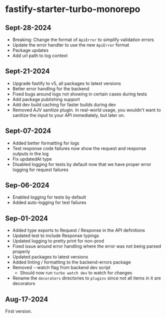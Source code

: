 # fastify-starter-turbo-monorepo

## Sept-28-2024

- Breaking: Change the format of `ApiError` to simplify validation errors
- Update the error handler to use the new `ApiError` format
- Package updates
- Add url path to log context

## Sept-21-2024

- Upgrade fastify to v5, all packages to latest versions
- Better error handling for the backend
- Fixed bugs around logs not showing in certain cases during tests
- Add package publishing support
- Add dev build caching for faster builds during dev
- Removed AJV sanitize plugin. In real-world usage, you wouldn't want to sanitize the input to your API immediately, but later on.

## Sept-07-2024

- Added better formatting for logs
- Test response code failures now show the request and response outputs in the log
- Fix updatedAt type
- Disabled logging for tests by default now that we have proper error logging for request failures

## Sep-06-2024

- Enabled logging for tests by default
- Added auto-logging for test failures

## Sep-01-2024

- Added type exports to Request / Response in the API definitions
- Updated test to include Response typings
- Updated logging to pretty print for non-prod
- Fixed issue around error handling where the error was not being parsed properly
- Updated packages to latest versions
- Added linting / formatting to the backend-errors package
- Removed --watch flag from backend dev script
  * Should now run `turbo watch dev` to watch for changes
- Rename the `decorators` directories to `plugins` since not all items in it are decorators

## Aug-17-2024

First version.
